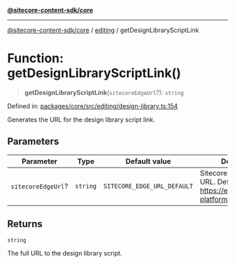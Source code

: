 [**@sitecore-content-sdk/core**](../../README.md)

***

[@sitecore-content-sdk/core](../../README.md) / [editing](../README.md) / getDesignLibraryScriptLink

# Function: getDesignLibraryScriptLink()

> **getDesignLibraryScriptLink**(`sitecoreEdgeUrl`?): `string`

Defined in: [packages/core/src/editing/design-library.ts:154](https://github.com/Sitecore/content-sdk/blob/8b95896c4f9d2f6a2c452ee63406a9f69e9ab407/packages/core/src/editing/design-library.ts#L154)

Generates the URL for the design library script link.

## Parameters

| Parameter | Type | Default value | Description |
| ------ | ------ | ------ | ------ |
| `sitecoreEdgeUrl`? | `string` | `SITECORE_EDGE_URL_DEFAULT` | Sitecore Edge Platform URL. Default is https://edge-platform.sitecorecloud.io |

## Returns

`string`

The full URL to the design library script.
